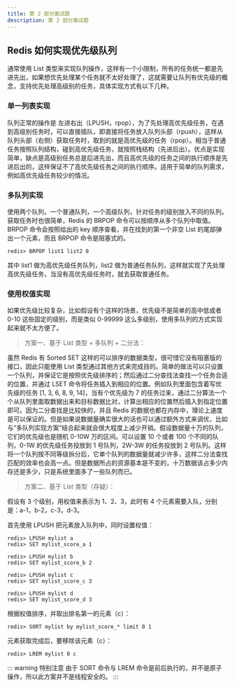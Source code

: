 ```yaml
---
title: 第 2 部分面试题
description: 第 2 部分面试题
---
```


## Redis 如何实现优先级队列

通常使用 List 类型来实现队列操作，这样有一个小限制，所有的任务统一都是先进先出，如果想优先处理某个任务就不太好处理了，这就需要让队列有优先级的概念，支持优先处理高级别的任务，具体实现方式有以下几种。

### 单一列表实现

队列正常的操作是 左进右出（LPUSH，rpop），为了先处理高优先级任务，在遇到高级别任务时，可以直接插队，即直接将任务放入队列头部（rpush），这样从队列头部（右侧）获取任务时，取到的就是高优先级的任务（rpop）。相当于普通任务按照队列结构，碰到高优先级任务，就按照栈结构（先进后出）。优点是实现简单，缺点是高级别任务总是后进先出，而且高优先级的任务之间的执行顺序是先进后出的，这样保证不了高优先级任务之间的执行顺序。适用于简单的队列需求，例如高优先级任务较少的情况。

### 多队列实现

使用两个队列，一个普通队列，一个高级队列，针对任务的级别放入不同的队列。获取任务时也很简单，Redis 的 BRPOP 命令可以按顺序从多个队列中取值。BRPOP 命令会按照给出的 key 顺序查看，并在找到的第一个非空 List 的尾部弹出一个元素，而且 BRPOP 命令是阻塞式的。

```
redis> BRPOP list1 list2 0
```

其中 list1 做为高优先级任务队列，list2 做为普通任务队列，这样就实现了先处理高优先级任务，当没有高优先级任务时，就去获取普通任务。

### 使用权值实现

如果优先级比较复杂，比如假设有个这样的场景，优先级不是简单的高中低或者 0-10 这些固定的级别，而是类似 0-99999 这么多级别，使用多队列的方式实现起来就不太方便了。

> 方案一、基于 List 类型 + 多队列 + 二分法：

虽然 Redis 有 Sorted SET 这样的可以排序的数据类型，很可惜它没有阻塞版的接口，因此只能使用 List 类型通过其他方式来完成目的。简单的做法可以只设置一个队列，并保证它是按照优先级排序的；然后通过二分查找法查找一个任务合适的位置，并通过 LSET 命令将任务插入到相应的位置。例如队列里面包含着写优先级的任务 [1, 3, 6, 8, 9, 14]，当有个优先级为 7 的任务过来，通过二分算法一个个从队列里面取数据出来和目标数据比对，计算出相应的位置然后插入到指定位置即可。因为二分查找是比较快的，并且 Redis 的数据也都在内存中，理论上速度是可以保证的。但是如果说数据量确实很大的话也可以通过额外方式来调优，比如与“多队列实现方案”结合起来就会很大程度上减少开销。假设数据量十万的队列，它们的优先级也是随机 0-10W 万的区间。可以设置 10 个或者 100 个不同的队列，0-1W 的优先级任务投放到 1 号队列，2W-3W 的任务投放到 2 号队列。这样将一个队列按不同等级拆分后，它单个队列的数据量就减少许多，这样二分法查找匹配的效率也会高一点。但是数据所占的资源基本是不变的，十万数据该占多少内存还是多少，只是系统里面多了一些队列而已。

> 方案二、基于 List 类型（存疑）：

假设有 3 个级别，用权值来表示为 1、2、3，此时有 4 个元素需要入队，分别是：a-1，b-2，c-3，d-3。

首先使用 LPUSH 把元素放入队列中，同时设置权值：

```
redis> LPUSH mylist a
redis> SET mylist_score_a 1

redis> LPUSH mylist b
redis> SET mylist_score_b 2

redis> LPUSH mylist c
redis> SET mylist_score_c 3

redis> LPUSH mylist d
redis> SET mylist_score_d 3
```

根据权值排序，并取出排名第一的元素（c）：

```
redis> SORT mylist by mylist_score_* limit 0 1
```

元素获取完成后，要移除该元素（c）：

```
redis> LREM mylist 0 c
```
::: warning 特别注意
由于 SORT 命令与 LREM 命令是前后执行的，并不是原子操作，所以此方案并不是线程安全的。
:::
